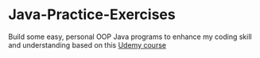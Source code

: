 # Java-Practice-Exercises
Build some easy, personal OOP Java programs to enhance my coding skill and understanding based on this [Udemy course](https://www.udemy.com/course/practice-java-by-building-projects/)

